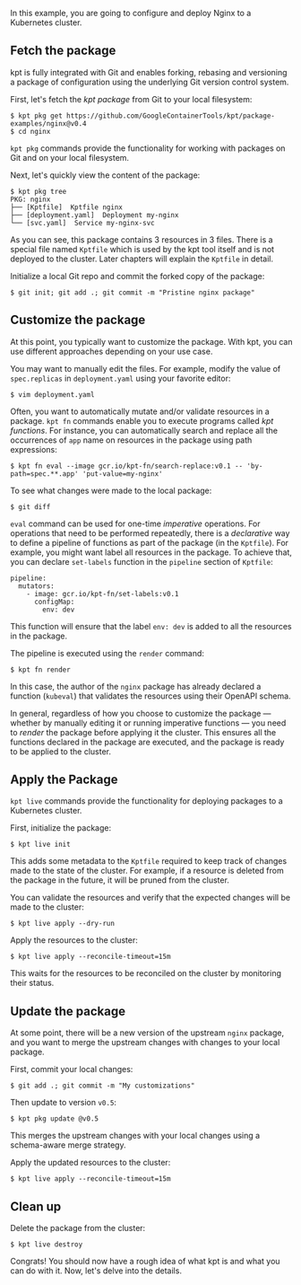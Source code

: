 In this example, you are going to configure and deploy Nginx to a Kubernetes cluster.

## Fetch the package

kpt is fully integrated with Git and enables forking, rebasing and versioning a package of
configuration using the underlying Git version control system.

First, let's fetch the _kpt package_ from Git to your local filesystem:

```shell
$ kpt pkg get https://github.com/GoogleContainerTools/kpt/package-examples/nginx@v0.4
$ cd nginx
```

`kpt pkg` commands provide the functionality for working with packages on Git and on your local
filesystem.

Next, let's quickly view the content of the package:

```shell
$ kpt pkg tree
PKG: nginx
├── [Kptfile]  Kptfile nginx
├── [deployment.yaml]  Deployment my-nginx
└── [svc.yaml]  Service my-nginx-svc
```

As you can see, this package contains 3 resources in 3 files. There is a special file named
`Kptfile` which is used by the kpt tool itself and is not deployed to the cluster. Later chapters
will explain the `Kptfile` in detail.

Initialize a local Git repo and commit the forked copy of the package:

```shell
$ git init; git add .; git commit -m "Pristine nginx package"
```

## Customize the package

At this point, you typically want to customize the package. With kpt, you can use different
approaches depending on your use case.

You may want to manually edit the files. For example, modify the value of `spec.replicas`
in `deployment.yaml` using your favorite editor:

```shell
$ vim deployment.yaml
```

Often, you want to automatically mutate and/or validate resources in a package.
`kpt fn` commands enable you to execute programs called _kpt functions_.
For instance, you can automatically search and replace all the occurrences of `app` name on resources
in the package using path expressions:

```shell
$ kpt fn eval --image gcr.io/kpt-fn/search-replace:v0.1 -- 'by-path=spec.**.app' 'put-value=my-nginx'
```

To see what changes were made to the local package:

```shell
$ git diff
```

`eval` command can be used for one-time _imperative_ operations. For operations that need to be
performed repeatedly, there is a _declarative_ way to define a pipeline of functions as part of the
package (in the `Kptfile`). For example, you might want label all resources in the package.
To achieve that, you can declare `set-labels` function in the `pipeline` section of `Kptfile`:

```shell
pipeline:
  mutators:
    - image: gcr.io/kpt-fn/set-labels:v0.1
      configMap:
        env: dev
```

This function will ensure that the label `env: dev` is added to all the resources in the package.

The pipeline is executed using the `render` command:

```shell
$ kpt fn render
```

In this case, the author of the `nginx` package has already declared a function (`kubeval`) that
validates the resources using their OpenAPI schema.

In general, regardless of how you choose to customize the package — whether by manually editing it
or running imperative functions — you need to _render_ the package before applying it the cluster.
This ensures all the functions declared in the package are executed, and the package is ready to be
applied to the cluster.

## Apply the Package

`kpt live` commands provide the functionality for deploying packages to a Kubernetes cluster.

First, initialize the package:

```shell
$ kpt live init
```

This adds some metadata to the `Kptfile` required to keep track of changes made to the state of the
cluster. For example, if a resource is deleted from the package in the future, it will be pruned
from the cluster.

You can validate the resources and verify that the expected changes will be made to the cluster:

```shell
$ kpt live apply --dry-run
```

Apply the resources to the cluster:

```shell
$ kpt live apply --reconcile-timeout=15m
```

This waits for the resources to be reconciled on the cluster by monitoring their status.

## Update the package

At some point, there will be a new version of the upstream `nginx` package, and you want to merge
the upstream changes with changes to your local package.

First, commit your local changes:

```shell
$ git add .; git commit -m "My customizations"
```

Then update to version `v0.5`:

```shell
$ kpt pkg update @v0.5
```

This merges the upstream changes with your local changes using a schema-aware merge strategy.

Apply the updated resources to the cluster:

```shell
$ kpt live apply --reconcile-timeout=15m
```

## Clean up

Delete the package from the cluster:

```shell
$ kpt live destroy
```

Congrats! You should now have a rough idea of what kpt is and what you can do with it.
Now, let's delve into the details.
